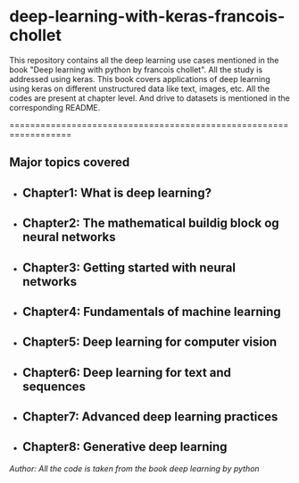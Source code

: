# deep-learning-with-keras-francois-chollet
This repository contains all the deep learning use cases mentioned in the book "Deep learning with python by francois chollet". All the study is addressed using keras. This book covers applications of deep learning using keras on different unstructured data like text, images, etc. All the codes are present at chapter level. And drive to datasets is mentioned in the corresponding README.


==================================================================

## Major topics covered 

+ Chapter1: What is deep learning? 
    - 

+ Chapter2: The mathematical buildig block og neural networks
    - 

+ Chapter3: Getting started with neural networks
    - 

+ Chapter4: Fundamentals of machine learning
    -

+ Chapter5: Deep learning for computer vision
    -

+ Chapter6: Deep learning for text and sequences
    -

+ Chapter7: Advanced deep learning practices
    -

+ Chapter8: Generative deep learning 
    -


*Author: All the code is taken from the book deep learning by python*
